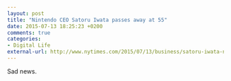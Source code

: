 ```yaml
---
layout: post
title: "Nintendo CEO Satoru Iwata passes away at 55"
date: 2015-07-13 18:25:23 +0200
comments: true
categories: 
- Digital Life
external-url: http://www.nytimes.com/2015/07/13/business/satoru-iwata-nintendo-chief-executive-dies-at-55.html
---
```


Sad news.